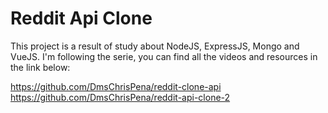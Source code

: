 # Reddit Api Clone

This project is a result of study about NodeJS, ExpressJS, Mongo and VueJS. I'm following the serie, you can find all the videos and resources in the link below:

https://github.com/DmsChrisPena/reddit-clone-api
https://github.com/DmsChrisPena/reddit-api-clone-2
